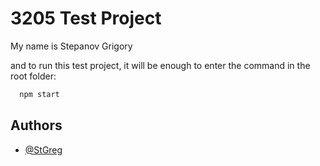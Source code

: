 
# 3205 Test Project

My name is Stepanov Grigory

and to run this test project, it will be enough to enter the command in the root folder:

```bash
  npm start
```

## Authors

- [@StGreg](https://github.com/StGreg13/)
